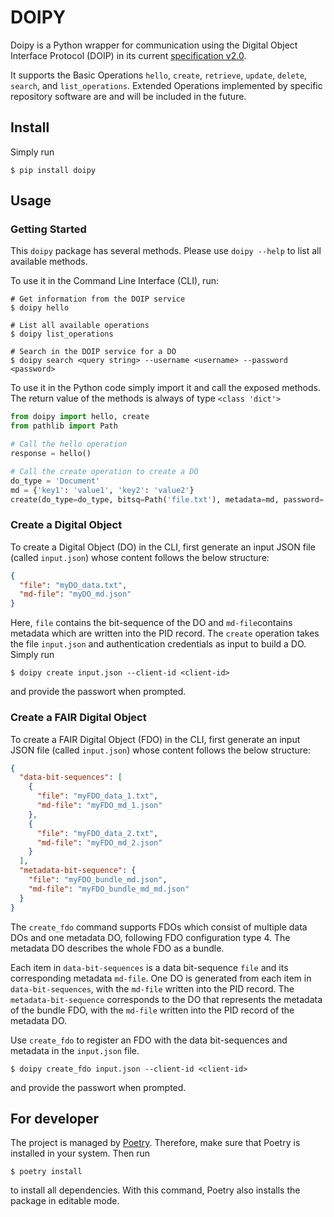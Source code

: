 # DOIPY

Doipy is a Python wrapper for communication using the Digital Object Interface Protocol (DOIP) in its current
[specification v2.0](https://www.dona.net/sites/default/files/2018-11/DOIPv2Spec_1.pdf).

It supports the Basic Operations `hello`, `create`, `retrieve`, `update`, `delete`, `search`, and `list_operations`.
Extended Operations implemented by specific repository software are and will be included in the future.

## Install

Simply run

```shell
$ pip install doipy
```

## Usage

### Getting Started

This `doipy` package has several methods. Please use `doipy --help` to list all available methods.

To use it in the Command Line Interface (CLI), run:

```shell
# Get information from the DOIP service
$ doipy hello

# List all available operations
$ doipy list_operations

# Search in the DOIP service for a DO
$ doipy search <query string> --username <username> --password <password>
```

To use it in the Python code simply import it and call the exposed methods. The return value of the methods is always of
type `<class 'dict'>`

```python
from doipy import hello, create
from pathlib import Path

# Call the hello operation
response = hello()

# Call the create operation to create a DO
do_type = 'Document'
md = {'key1': 'value1', 'key2': 'value2'}
create(do_type=do_type, bitsq=Path('file.txt'), metadata=md, password='', client_id='')
```

### Create a Digital Object

To create a Digital Object (DO) in the CLI, first generate an input JSON file (called `input.json`) whose content
follows the below structure:

```json
{
  "file": "myDO_data.txt",
  "md-file": "myDO_md.json"
}
```

Here, `file` contains the bit-sequence of the DO and `md-file`contains metadata which are written into the PID record.
The `create` operation takes the file `input.json` and authentication credentials as input to build a DO. Simply run

```shell
$ doipy create input.json --client-id <client-id>
```

and provide the passwort when prompted.

### Create a FAIR Digital Object

To create a FAIR Digital Object (FDO) in the CLI, first generate an input JSON file (called `input.json`) whose content
follows the below structure:

```json
{
  "data-bit-sequences": [
    {
      "file": "myFDO_data_1.txt",
      "md-file": "myFDO_md_1.json"
    },
    {
      "file": "myFDO_data_2.txt",
      "md-file": "myFDO_md_2.json"
    }
  ],
  "metadata-bit-sequence": {
    "file": "myFDO_bundle_md.json",
    "md-file": "myFDO_bundle_md_md.json"
  }
}
```

The `create_fdo` command supports FDOs which consist of multiple data DOs and one metadata DO, following FDO
configuration type 4. The metadata DO describes the whole FDO as a bundle.

Each item in `data-bit-sequences` is a data bit-sequence `file` and its corresponding metadata `md-file`. One DO is
generated from each item in `data-bit-sequences`, with the `md-file` written into the PID record.
The `metadata-bit-sequence` corresponds to the DO that represents the metadata of the bundle FDO, with the `md-file`
written into the PID record of the metadata DO.

Use `create_fdo` to register an FDO with the data bit-sequences and metadata in the `input.json` file.

```shell
$ doipy create_fdo input.json --client-id <client-id>
```

and provide the passwort when prompted.

## For developer

The project is managed by [Poetry](https://python-poetry.org/). Therefore, make sure that Poetry is installed in your
system. Then run

```shell
$ poetry install
```

to install all dependencies. With this command, Poetry also installs the package in editable mode.
